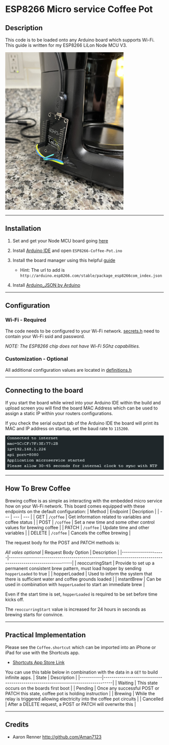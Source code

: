 # ESP8266 Micro service Coffee Pot

## Description
This code is to be loaded onto any Arduino board which supports Wi-Fi. This guide is written for my ESP8266 LiLon Node MCU V3.

<img src="./resources/coffeepot-closeup.jpg" width="376" height="501" >

---
## Installation
1. Set and get your Node MCU board going [here](https://www.instructables.com/Getting-Started-With-ESP8266LiLon-NodeMCU-V3Flashi/)

2. Install [Arduino IDE](https://www.arduino.cc/en/software) and open `ESP8266-Coffee-Pot.ino`

3. Install the board manager using this helpful [guide](https://arduino-esp8266.readthedocs.io/en/3.1.1/installing.html#boards-manager)
   * Hint: The url to add is `http://arduino.esp8266.com/stable/package_esp8266com_index.json`

4. Install [Arduino_JSON by Arduino](https://github.com/arduino-libraries/Arduino_JSON)
---
## Configuration
### Wi-Fi - Required
The code needs to be configured to your Wi-Fi network. 
[secrets.h](https://github.com/Aman7123/ESP8266-Coffee-Pot/blob/65894b610bcbd67616558b80ade769d4996b349f/secrets.h#L1-L2) need to contain your Wi-Fi ssid and password.

*NOTE: The ESP8266 chip does not have Wi-Fi 5Ghz capabilities.*

### Customization - Optional
All additional configuration values are located in [definitions.h](https://github.com/Aman7123/ESP8266-Coffee-Pot/blob/main/src/definitions/definitions.h)

---
## Connecting to the board
If you start the board while wired into your Arduino IDE within the build and upload screen you will find the board MAC Address which can be used to assign a static IP within your routers configurations.

If you check the serial output tab of the Arduino IDE the board will print its MAC and IP address on startup, set the baud rate to `115200`.

![ESP8266 board serial monitor output showing mac and IP address](./resources/startup-serial-output.png)

---
## How To Brew Coffee
Brewing coffee is as simple as interacting with the embedded micro service how on your Wi-Fi network.
This board comes equipped with these endpoints on the default configuration:
| Method | Endpoint | Decription |
| --- | --- | --- |
| GET | `/coffee` | Get information related to variables and coffee status |
| POST | `/coffee` | Set a new time and some other control values for brewing coffee |
| PATCH | `/coffee` | Update time and other variables |
| DELETE | `/coffee` | Cancels the coffee brewing |

The request body for the POST and PATCH methods is:

*All vales optional*
| Request Body Option | Description |
|---------------------|-------------------------------------------------------------------------------------------------------------|
| reoccurringStart | Provide to set up a permanent consistent brew pattern, must load hopper by sending `hopperLoaded` to true |
| hopperLoaded | Used to inform the system that there is sufficient water and coffee grounds loaded |
| instantBrew | Can be used in combination with `hopperLoaded` to start an immediate brew |

Even if the start time is set, `hopperLoaded` is required to be set before time kicks off. 

The `reoccurringStart` value is increased for 24 hours in seconds as brewing starts for convince.

---
## Practical Implementation
Please see the `Coffee.shortcut` which can be imported into an iPhone or iPad for use with the Shortcuts app.
* [Shortcuts App Store Link](https://apps.apple.com/us/app/shortcuts/id915249334)

You can use this table below in combination with the data in a `GET` to build infinite apps.
| State | Description |
|-----------|----------------------------------------------------------------------------------|
| Waiting | This state occurs on the boards first boot |
| Pending | Once any successful POST or PATCH this state, coffee pot is holding instruction |
| Brewing | While the relay is triggered allowing electricity into the coffee pot circuits |
| Cancelled | After a DELETE request, a POST or PATCH will overwrite this |

---
## Credits
* Aaron Renner <http://github.com/Aman7123>